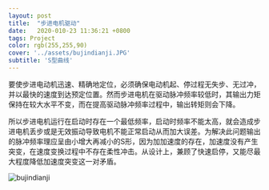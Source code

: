 ```yaml
---
layout: post
title:  "步进电机驱动"
date:   2020-010-23 11:36:21 +0800
tags: Project
color: rgb(255,255,90)
cover: '../assets/bujindianji.JPG'
subtitle: 'S型曲线'
---
```




要使步进电动机迅速、精确地定位，必须确保电动机起、停过程无失步、无过冲，并以最快的速度到达预定位置。然而步进电机在驱动脉冲频率较低时，其输出力矩保持在较大水平不变，而在提高驱动脉冲频率过程中，输出转矩则会下降。

所以步进电机运行在启动时存在一个最低频率，启动时频率不能太高，就会造成步进电机丢步或是无效振动导致电机不能正常启动从而加大误差。为解决此问题输出的脉冲频率理应呈由小增大再减小的S形，因为加加速度的存在，加速度没有产生突变，在速度变换过程中不存在柔性冲击。从设计上，兼顾了快速启停，又能尽最大程度降低加速度突变这一对矛盾。

![bujindianji](C:\Users\10340\Desktop\bujindianji.jpg)
